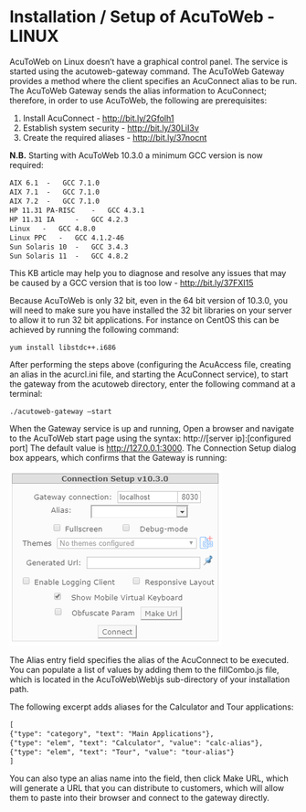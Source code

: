 # Installation / Setup of AcuToWeb - LINUX

AcuToWeb on Linux doesn’t have a graphical control panel. The service is started using the acutoweb-gateway command. The AcuToWeb Gateway provides a method where the client specifies an AcuConnect alias to be run. The AcuToWeb Gateway sends the alias information to AcuConnect; therefore, in order to use AcuToWeb, the following are prerequisites:

1.	Install AcuConnect - http://bit.ly/2Gfolh1
2.	Establish system security - http://bit.ly/30LiI3v
3.	Create the required aliases - http://bit.ly/37nocnt

**N.B.** Starting with AcuToWeb 10.3.0 a minimum GCC version is now required:

```
AIX 6.1  -   GCC 7.1.0  
AIX 7.1  -   GCC 7.1.0  
AIX 7.2  -   GCC 7.1.0  
HP 11.31 PA-RISC	-   GCC 4.3.1  
HP 11.31 IA 	-   GCC 4.2.3  
Linux	-   GCC 4.8.0  
Linux PPC	-   GCC 4.1.2-46  
Sun Solaris 10  -   GCC 3.4.3  
Sun Solaris 11	-   GCC 4.8.2  
```

This KB article may help you to diagnose and resolve any issues that may be caused by a GCC version that is too low - http://bit.ly/37FXI15

Because AcuToWeb is only 32 bit, even in the 64 bit version of 10.3.0, you will need to make sure you have installed the 32 bit libraries on your server to allow it to run 32 bit applications. For instance on CentOS this can be achieved by running the following command:

```
yum install libstdc++.i686
```

After performing the steps above (configuring the AcuAccess file, creating an alias in the acurcl.ini file, and starting the AcuConnect service), to start the gateway from the acutoweb directory, enter the following command at a terminal:

```
./acutoweb-gateway –start
```

When the Gateway service is up and running, Open a browser and navigate to the AcuToWeb start page using the syntax: http://[server ip]:[configured port] The default value is http://127.0.0.1:3000. The Connection Setup dialog box appears, which confirms that the Gateway is running:

![1](images/atw-l-1.png)

The Alias entry field specifies the alias of the AcuConnect to be executed. You can populate a list of values by adding them to the fillCombo.js file, which is located in the AcuToWeb\Web\js sub-directory of your installation path.

The following excerpt adds aliases for the Calculator and Tour applications:

```
[
{"type": "category", "text": "Main Applications"},
{"type": "elem", "text": "Calculator", "value": "calc-alias"},
{"type": "elem", "text": "Tour", "value": "tour-alias"}
]
```

You can also type an alias name into the field, then click Make URL, which will generate a URL that you can distribute to customers, which will allow them to paste into their browser and connect to the gateway directly.
